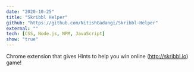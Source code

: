 ```yaml
---
date: "2020-10-25"
title: "Skribbl Helper"
github: "https://github.com/NitishGadangi/Skribbl-Helper"
external: ""
tech: [CSS, Node.js, NPM, JavaScript]
show: "true"
---
```


Chrome extension that gives Hints to help you win online (<a href="http://skribbl.io" target="_blank" rel="nofollow noopener noreferrer">http://skribbl.io</a>) game!

